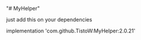 "# MyHelper"

just add this on your dependencies

implementation 'com.github.TistoW:MyHelper:2.0.21'
